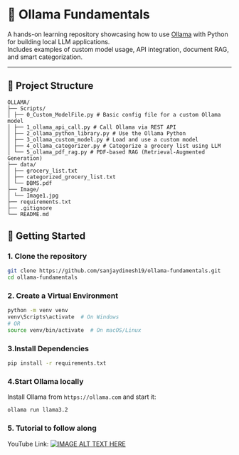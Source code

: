 # 🧠 Ollama Fundamentals

A hands-on learning repository showcasing how to use [Ollama](https://ollama.com/) with Python for building local LLM applications.  
Includes examples of custom model usage, API integration, document RAG, and smart categorization.

---

## 📁 Project Structure

```
OLLAMA/
├── Scripts/
│ ├── 0_Custom_ModelFile.py # Basic config file for a custom Ollama model
│ ├── 1_ollama_api_call.py # Call Ollama via REST API
│ ├── 2_ollama_python_library.py # Use the Ollama Python 
│ ├── 3_ollama_custom_model.py # Load and use a custom model
│ ├── 4_ollama_categorizer.py # Categorize a grocery list using LLM
│ └── 5_ollama_pdf_rag.py # PDF-based RAG (Retrieval-Augmented Generation)
├── data/
│ ├── grocery_list.txt
│ ├── categorized_grocery_list.txt
│ └── DBMS.pdf
├── Image/
│ └── Image1.jpg
├── requirements.txt
├── .gitignore
└── README.md
```

## 🚀 Getting Started

### 1. Clone the repository

```bash
git clone https://github.com/sanjaydinesh19/ollama-fundamentals.git
cd ollama-fundamentals
```

### 2. Create a Virtual Environment
```bash
python -m venv venv
venv\Scripts\activate  # On Windows
# OR
source venv/bin/activate  # On macOS/Linux
```

### 3.Install Dependencies
```bash
pip install -r requirements.txt
```

### 4.Start Ollama locally
Install Ollama from `https://ollama.com` and start it:
```bash
ollama run llama3.2
```

### 5. Tutorial to follow along
YouTube Link:
[![IMAGE ALT TEXT HERE](https://img.youtube.com/vi/GWB9ApTPTv4)](https://www.youtube.com/watch?v=GWB9ApTPTv4)